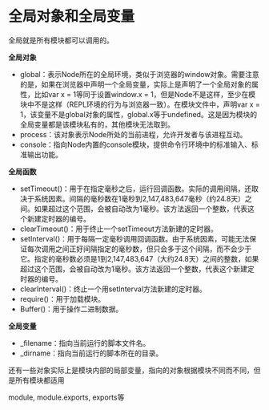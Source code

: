 # 全局对象和全局变量

全局就是所有模块都可以调用的。

**全局对象**

* global：表示Node所在的全局环境，类似于浏览器的window对象。需要注意的是，如果在浏览器中声明一个全局变量，实际上是声明了一个全局对象的属性，比如var x = 1等同于设置window.x = 1，但是Node不是这样，至少在模块中不是这样（REPL环境的行为与浏览器一致）。在模块文件中，声明var x = 1，该变量不是global对象的属性，global.x等于undefined。这是因为模块的全局变量都是该模块私有的，其他模块无法取到。
* process：该对象表示Node所处的当前进程，允许开发者与该进程互动。
* console：指向Node内置的console模块，提供命令行环境中的标准输入、标准输出功能。

**全局函数**

* setTimeout()：用于在指定毫秒之后，运行回调函数。实际的调用间隔，还取决于系统因素。间隔的毫秒数在1毫秒到2,147,483,647毫秒（约24.8天）之间。如果超过这个范围，会被自动改为1毫秒。该方法返回一个整数，代表这个新建定时器的编号。
* clearTimeout()：用于终止一个setTimeout方法新建的定时器。
* setInterval()：用于每隔一定毫秒调用回调函数。由于系统因素，可能无法保证每次调用之间正好间隔指定的毫秒数，但只会多于这个间隔，而不会少于它。指定的毫秒数必须是1到2,147,483,647（大约24.8天）之间的整数，如果超过这个范围，会被自动改为1毫秒。该方法返回一个整数，代表这个新建定时器的编号。
* clearInterval()：终止一个用setInterval方法新建的定时器。
* require()：用于加载模块。
* Buffer()：用于操作二进制数据。

**全局变量**

* _filename：指向当前运行的脚本文件名。
* _dirname：指向当前运行的脚本所在的目录。

还有一些对象实际上是模块内部的局部变量，指向的对象根据模块不同而不同，但是所有模块都适用

module, module.exports, exports等